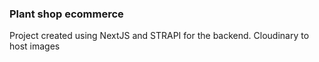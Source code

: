 ### Plant shop ecommerce

Project created using NextJS and STRAPI for the backend.
Cloudinary to host images


